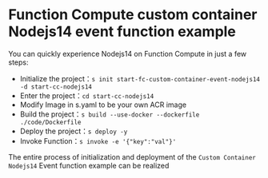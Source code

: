 # Function Compute custom container Nodejs14 event function example

You can quickly experience Nodejs14 on Function Compute in just a few steps:

- Initialize the project：`s init start-fc-custom-container-event-nodejs14 -d start-cc-nodejs14`
- Enter the project：`cd start-cc-nodejs14`
- Modify Image in s.yaml to be your own ACR image
- Build the project：`s build --use-docker --dockerfile ./code/Dockerfile`
- Deploy the project：`s deploy -y`
- Invoke Function：`s invoke -e '{"key":"val"}'`

The entire process of initialization and deployment of the `Custom Container Nodejs14` Event function example can be realized
